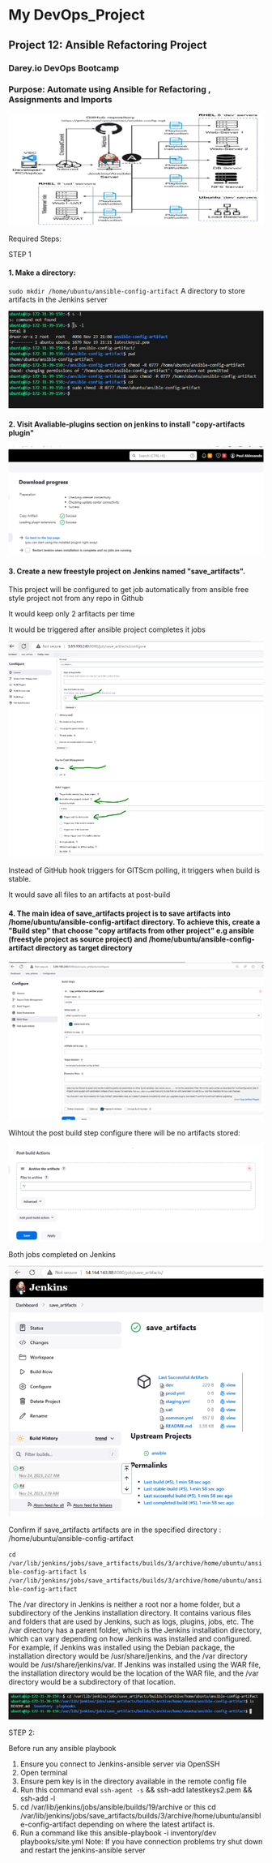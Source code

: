 # My DevOps_Project 

## Project 12: Ansible Refactoring Project

### Darey.io DevOps Bootcamp

### Purpose: Automate using Ansible for Refactoring , Assignments and Imports 

![Alt text](img/00.ansiblerefactoring.png)




Required Steps:

STEP 1
#### 1. Make a directory: 

`sudo mkdir /home/ubuntu/ansible-config-artifact` A directory to store artifacts in the Jenkins server

![Alt text](img/01a.changedir.png)



#### 2. Visit Avaliable-plugins section on jenkins to install "copy-artifacts plugin"

![Alt text](img/01b.installedplugin.png)



#### 3. Create a new freestyle project on Jenkins named "save_artifacts".
    
This project will be configured to get job automatically from ansible free style project not from any repo in Github

It would keep only 2 arfitacts per time

It would be triggered after ansible project completes it jobs

![Alt text](img/01c.triggerconfig.png)

Instead of GitHub hook triggers for GITScm polling, it triggers when build is stable.

It would save all files to an artifacts at post-build




#### 4. The main idea of save_artifacts project is to save artifacts into /home/ubuntu/ansible-config-artifact directory. To achieve this, create a "Build step" that choose "copy artifacts from other project"  e.g ansible (freestyle project as source project) and /home/ubuntu/ansible-config-artifact directory as target directory

![Alt text](img/01d.buildstepconfig.png)


Wihtout the post build step configure there will be no artifacts stored:

![Alt text](img/01e.postbuildconfig.png)


Both jobs completed on Jenkins

![Alt text](img/1f.downstreamjobcomplete.png)


Confirm if save_artifacts artifacts are in the specified directory : /home/ubuntu/ansible-config-artifact

`cd /var/lib/jenkins/jobs/save_artifacts/builds/3/archive/home/ubuntu/ansible-config-artifact`
`ls /var/lib/jenkins/jobs/save_artifacts/builds/3/archive/home/ubuntu/ansible-config-artifact`

   The /var directory in Jenkins is neither a root nor a home folder, but a subdirectory of the Jenkins installation directory. It contains various files and folders that are used by Jenkins, such as logs, plugins, jobs, etc. The /var directory has a parent folder, which is the Jenkins installation directory, which can vary depending on how Jenkins was installed and configured. For example, if Jenkins was installed using the Debian package, the installation directory would be /usr/share/jenkins, and the /var directory would be /usr/share/jenkins/var. If Jenkins was installed using the WAR file, the installation directory would be the location of the WAR file, and the /var directory would be a subdirectory of that location.

![Alt text](img/1g.saveartifactsarchive.png)




STEP 2:





Before run any ansible playbook
1. Ensure you connect to Jenkins-ansible server via OpenSSH
2. Open terminal
3. Ensure pem key is in the directory available in the remote config file
4. Run this command eval `ssh-agent -s` && ssh-add latestkeys2.pem && ssh-add -l
5. cd  /var/lib/jenkins/jobs/ansible/builds/19/archive or this cd /var/lib/jenkins/jobs/save_artifacts/builds/3/archive/home/ubuntu/ansible-config-artifact depending on where the latest artifact is.
6. Run a command like this ansible-playbook -i inventory/dev playbooks/site.yml
Note: If you have connection problems try shut down and restart the jenkins-ansible server
